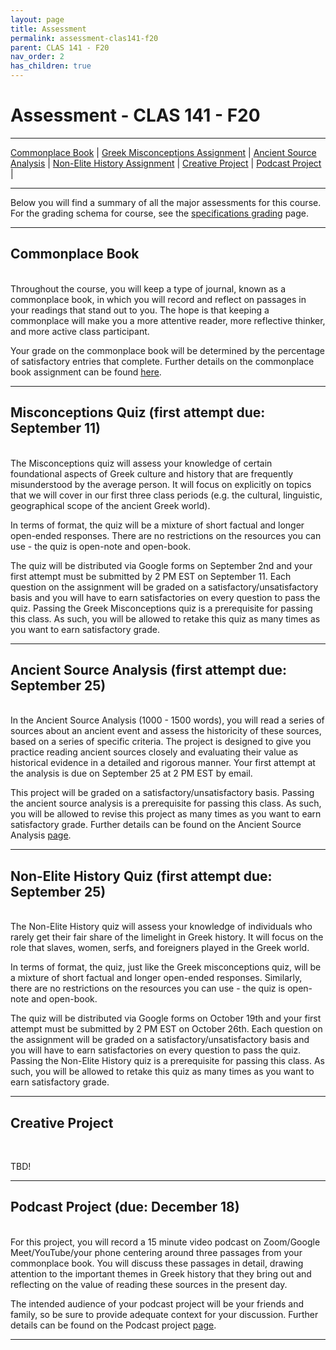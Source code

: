 ```yaml
---
layout: page
title: Assessment
permalink: assessment-clas141-f20
parent: CLAS 141 - F20
nav_order: 2
has_children: true
---
```


# Assessment - CLAS 141 - F20

***

[Commonplace Book](#commonplace-book) \| [Greek Misconceptions Assignment](#greek-misconceptions-assignment) \|  [Ancient Source Analysis](#ancient-source-analysis) \| [Non-Elite History Assignment](#non-elite-history-assignment) \| [Creative Project](#creative-project) \| [Podcast Project](#podcast-project) \|

***

Below you will find a summary of all the major assessments for this course. For the grading schema for course, see the [specifications grading](https://dominicmachado.github.io/specification-grading-clas141-f20) page.

***

## Commonplace Book
&nbsp;  
Throughout the course, you will keep a type of journal, known as a commonplace book, in which you will record and reflect on passages in your readings that stand out to you. The hope is that keeping a commonplace will make you a more attentive reader, more reflective thinker, and more active class participant.

Your grade on the commonplace book will be determined by the percentage of satisfactory entries that complete. Further details on the commonplace book assignment can be found [here](https://dominicmachado.github.io/commonplace-book-clas141-f20).

***

## Misconceptions Quiz (first attempt due: September 11)
&nbsp;  
The Misconceptions quiz will assess your knowledge of certain foundational aspects of Greek culture and history that are frequently misunderstood by the average person. It will focus on explicitly on topics that we will cover in our first three class periods (e.g. the cultural, linguistic, geographical scope of the ancient Greek world).

In terms of format, the quiz will be a mixture of short factual and longer open-ended responses. There are no restrictions on the resources you can use - the quiz is open-note and open-book.

The quiz will be distributed via Google forms on September 2nd and your first attempt must be submitted by 2 PM EST on September 11. Each question on the assignment will be graded on a satisfactory/unsatisfactory basis and you will have to earn satisfactories on every question to pass the quiz. Passing the Greek Misconceptions quiz is a prerequisite for passing this class. As such, you will be allowed to retake this quiz as many times as you want to earn satisfactory grade.

***

## Ancient Source Analysis (first attempt due: September 25)
&nbsp;  
In the Ancient Source Analysis (1000 - 1500 words), you will read a series of sources about an ancient event and assess the historicity of these sources, based on a series of specific criteria. The project is designed to give you practice reading ancient sources closely and evaluating their value as historical evidence in a detailed and rigorous manner. Your first attempt at the analysis is due on September 25 at 2 PM EST by email.

This project will be graded on a satisfactory/unsatisfactory basis. Passing the ancient source analysis is a prerequisite for passing this class. As such, you will be allowed to revise this project as many times as you want to earn satisfactory grade. Further details can be found on the Ancient Source Analysis [page](https://dominicmachado.github.io/ancient-source-analysis-clas141-f20).

***

## Non-Elite History Quiz (first attempt due: September 25)
&nbsp;  
The Non-Elite History quiz will assess your knowledge of individuals who rarely get their fair share of the limelight in Greek history. It will focus on the role that slaves, women, serfs, and foreigners played in the Greek world.

In terms of format, the quiz, just like the Greek misconceptions quiz, will be a mixture of short factual and longer open-ended responses. Similarly, there are no restrictions on the resources you can use - the quiz is open-note and open-book.

The quiz will be distributed via Google forms on October 19th and your first attempt must be submitted by 2 PM EST on October 26th. Each question on the assignment will be graded on a satisfactory/unsatisfactory basis and you will have to earn satisfactories on every question to pass the quiz. Passing the Non-Elite History quiz is a prerequisite for passing this class. As such, you will be allowed to retake this quiz as many times as you want to earn satisfactory grade.

***

## Creative Project
&nbsp;  

TBD!

***

## Podcast Project (due: December 18)
&nbsp;  
For this project, you will record a 15 minute video podcast on Zoom/Google Meet/YouTube/your phone centering around three passages from your commonplace book. You will discuss these passages in detail, drawing attention to the important themes in Greek history that they bring out and reflecting on the value of reading these sources in the present day.

The intended audience of your podcast project will be your friends and family, so be sure to provide adequate context for your discussion. Further details can be found on the Podcast project [page](https://dominicmachado.github.io/podcast-project-clas141-f20).

***
